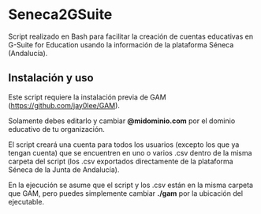 # Seneca2GSuite
Script realizado en Bash para facilitar la creación de cuentas educativas en G-Suite for Education usando la información de la plataforma Séneca (Andalucía).

## Instalación y uso
Este script requiere la instalación previa de GAM (https://github.com/jay0lee/GAM).

Solamente debes editarlo y cambiar **@midominio.com** por el dominio educativo de tu organización. 

El script creará una cuenta para todos los usuarios (excepto los que ya tengan cuenta) que se encuentren en uno o varios .csv dentro de la misma carpeta del script (los .csv exportados directamente de la plataforma Séneca de la Junta de Andalucía).

En la ejecución se asume que el script y los .csv están en la misma carpeta que GAM, pero puedes simplemente cambiar **./gam** por la ubicación del ejecutable.
